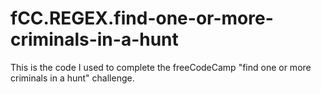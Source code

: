 # fCC.REGEX.find-one-or-more-criminals-in-a-hunt
This is the code I used to complete the freeCodeCamp "find one or more criminals in a hunt" challenge.  
